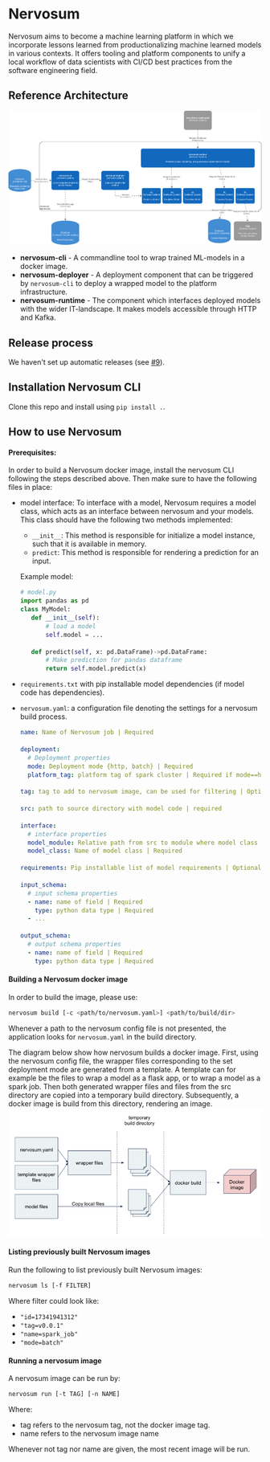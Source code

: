 # Nervosum

Nervosum aims to become a machine learning platform in which we incorporate lessons learned from productionalizing machine learned models in various contexts. It offers tooling and platform components to unify a local workflow of data scientists with CI/CD best practices from the software engineering field.

## Reference Architecture

![Reference Architecture](docs/reference-architecture.png)

* **nervosum-cli** - A commandline tool to wrap trained ML-models in a docker image.
* **nervosum-deployer** - A deployment component that can be triggered by `nervosum-cli` to deploy a wrapped model to the platform infrastructure.
* **nervosum-runtime** - The component which interfaces deployed models with the wider IT-landscape. It makes models accessible through HTTP and Kafka.

## Release process

We haven't set up automatic releases (see [#9](https://github.com/nervosum/nervosum/issues/9)).

## Installation Nervosum CLI
Clone this repo and install using `pip install .`.

## How to use Nervosum

#### Prerequisites:
In order to build a Nervosum docker image, install the nervosum CLI following the steps described
above. Then make sure to have the following files in place:
* model interface: To interface with a model, Nervosum requires a model class, which acts
as an interface between nervosum and your models. This class should have
the following two methods implemented:
    * `__init__`: This method is responsible for initialize a model instance,
    such that it is available in memory.
    * `predict`:  This method is responsible for rendering a prediction for an input.

    Example model:
    ```python
    # model.py
    import pandas as pd
    class MyModel:
       def __init__(self):
           # load a model
           self.model = ...

       def predict(self, x: pd.DataFrame)->pd.DataFrame:
           # Make prediction for pandas dataframe
           return self.model.predict(x)
    ```

* `requirements.txt` with pip installable model dependencies (if model code has dependencies).
* `nervosum.yaml`: a configuration file denoting the settings for a nervosum build process.

    ```yaml
    name: Name of Nervosum job | Required

    deployment:
      # Deployment properties
      mode: Deployment mode {http, batch} | Required
      platform_tag: platform tag of spark cluster | Required if mode==http

    tag: tag to add to nervosum image, can be used for filtering | Optional

    src: path to source directory with model code | required

    interface:
      # interface properties
      model_module: Relative path from src to module where model class lives | Required
      model_class: Name of model class | Required

    requirements: Pip installable list of model requirements | Optional

    input_schema:
      # input schema properties
      - name: name of field | Required
        type: python data type | Required
      - ...

    output_schema:
      # output schema properties
      - name: name of field | Required
        type: python data type | Required

    ```
#### Building a Nervosum docker image
In order to build the image, please use:
```bash
nervosum build [-c <path/to/nervosum.yaml>] <path/to/build/dir>
```
Whenever a path to the nervosum config file is not presented, the application looks for
`nervosum.yaml` in the build directory.

The diagram below show how nervosum builds a docker image. First, using the nervosum config file,
the wrapper files corresponding to the set deployment mode are generated from a template.
A template can for example be the files to wrap a model as a flask app, or to wrap a model
as a spark job. Then both generated wrapper files and files from the src directory
are copied into a temporary build directory. Subsequently, a docker image is build from this directory,
rendering an image.
![Reference Mechanism_CLI](docs/reference-mechanism-cli.png)

#### Listing previously built Nervosum images
Run the following to list previously built Nervosum images:
```bash
nervosum ls [-f FILTER]
```
Where filter could look like:
- `"id=17341941312"`
- `"tag=v0.0.1"`
- `"name=spark_job"`
- `"mode=batch"`

#### Running a nervosum image
A nervosum image can be run by:
```bash
nervosum run [-t TAG] [-n NAME]
```
Where:
* tag refers to the nervosum tag, not the docker image tag.
* name refers to the nervosum image name

Whenever not tag nor name are given, the most recent image will be run.
